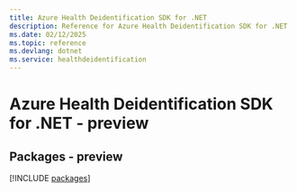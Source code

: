 ```yaml
---
title: Azure Health Deidentification SDK for .NET
description: Reference for Azure Health Deidentification SDK for .NET
ms.date: 02/12/2025
ms.topic: reference
ms.devlang: dotnet
ms.service: healthdeidentification
---
```

# Azure Health Deidentification SDK for .NET - preview
## Packages - preview
[!INCLUDE [packages](health-deidentification-index.md)]